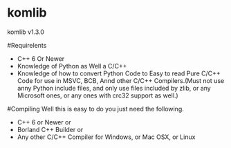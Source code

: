 # komlib
komlib v1.3.0

#Requirelents
*  C++ 6 Or Newer
*  Knowledge of Python as Well a C/C++
*  Knowledge of how to convert Python Code to Easy to read Pure C/C++ Code for use in MSVC, BCB, Annd other C/C++ Compilers.(Must not use anny Python include files, and only use files included by zlib, or any Microsoft ones, or any ones with crc32 support as well.)

#Compiling
Well this is easy to do you just need the following.
*  C++ 6 or Newer
or
*  Borland C++ Builder
or
*  Any other C/C++ Compiler for Windows, or Mac OSX, or Linux
